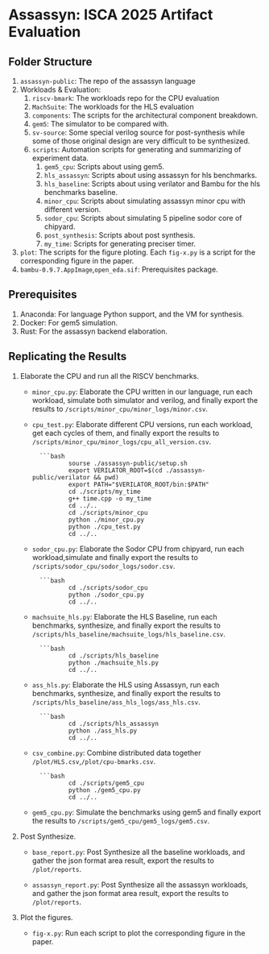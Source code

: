 # Assassyn: ISCA 2025 Artifact Evaluation

## Folder Structure

1. `assassyn-public`: The repo of the assassyn language
2. Workloads & Evaluation:
    1. `riscv-bmark`: The workloads repo for the CPU evaluation
    2. `MachSuite`: The workloads for the HLS evaluation
    3. `components`: The scripts for the architectural component breakdown.
    4. `gem5`: The simulator to be compared with.
    5. `sv-source`: Some special verilog source for post-synthesis while some of those original design are very difficult to be synthesized.
    6. `scripts`: Automation scripts for generating and summarizing of experiment data.
        1. `gem5_cpu`: Scripts about using gem5.
        2. `hls_assassyn`: Scripts about using assassyn for hls benchmarks.
        3. `hls_baseline`: Scripts about using verilator and Bambu for the hls benchmarks baseline.
        4. `minor_cpu`: Scripts about simulating assassyn minor cpu with different version.
        5. `sodor_cpu`: Scripts about simulating 5 pipeline sodor core of chipyard.
        6. `post_synthesis`: Scripts about post synthesis.
        7. `my_time`: Scripts for generating preciser timer.
3. `plot`: The scripts for the figure ploting. Each `fig-x.py` is a script for the corresponding figure in the paper.
4. `bambu-0.9.7.AppImage`,`open_eda.sif`: Prerequisites package.

## Prerequisites

1. Anaconda: For language Python support, and the VM for synthesis.
2. Docker: For gem5 simulation.
3. Rust: For the assassyn backend elaboration.

## Replicating the Results

1. Elaborate the CPU and run all the RISCV benchmarks.
    - `minor_cpu.py`: Elaborate the CPU written in our language, run each workload, simulate both simulator and verilog, and finally export the results to `/scripts/minor_cpu/minor_logs/minor.csv`.
    - `cpu_test.py`: Elaborate different CPU versions, run each workload, get each cycles of them, and finally export the results to `/scripts/minor_cpu/minor_logs/cpu_all_version.csv`.

            ```bash
                    sourse ./assassyn-public/setup.sh
                    export VERILATOR_ROOT=$(cd ./assassyn-public/verilator && pwd)
                    export PATH="$VERILATOR_ROOT/bin:$PATH"
                    cd ./scripts/my_time
                    g++ time.cpp -o my_time
                    cd ../..
                    cd ./scripts/minor_cpu
                    python ./minor_cpu.py
                    python ./cpu_test.py
                    cd ../..
                


    - `sodor_cpu.py`: Elaborate the Sodor CPU from chipyard, run each workload,simulate and finally export the results to `/scripts/sodor_cpu/sodor_logs/sodor.csv`.
                
            ```bash
                    cd ./scripts/sodor_cpu
                    python ./sodor_cpu.py
                    cd ../..
                

    - `machsuite_hls.py`: Elaborate the HLS Baseline, run each benchmarks, synthesize, and finally export the results to `/scripts/hls_baseline/machsuite_logs/hls_baseline.csv`.
                
            ```bash
                    cd ./scripts/hls_baseline
                    python ./machsuite_hls.py
                    cd ../..
                
    - `ass_hls.py`: Elaborate the HLS using Assassyn, run each benchmarks, synthesize, and finally export the results to `/scripts/hls_baseline/ass_hls_logs/ass_hls.csv`.
                
            ```bash
                    cd ./scripts/hls_assassyn
                    python ./ass_hls.py
                    cd ../..

    - `csv_combine.py`: Combine distributed data together `/plot/HLS.csv`,`/plot/cpu-bmarks.csv`.
                
            ```bash
                    cd ./scripts/gem5_cpu
                    python ./gem5_cpu.py
                    cd ../..   

    - `gem5_cpu.py`: Simulate the benchmarks using gem5 and finally export the results to `/scripts/gem5_cpu/gem5_logs/gem5.csv`.                

2. Post Synthesize.
    - `base_report.py`: Post Synthesize all the baseline workloads, and gather the json format area result, export the results to `/plot/reports`.


    - `assassyn_report.py`: Post Synthesize all the assassyn workloads, and gather the json format area result, export the results to `/plot/reports`.

3. Plot the figures.
    - `fig-x.py`: Run each script to plot the corresponding figure in the paper.
